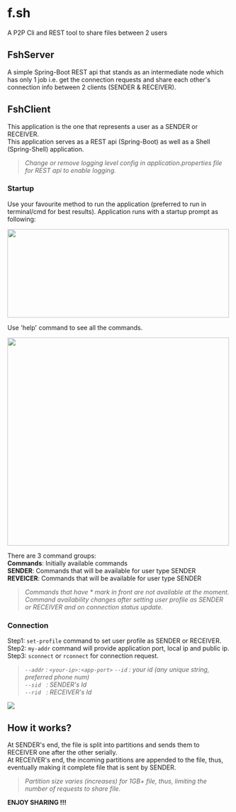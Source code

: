 # f.sh
A P2P Cli and REST tool to share files between 2 users

## FshServer
A simple Spring-Boot REST api that stands as an intermediate node which has only 1 job i.e. get the connection requests and share each other's connection info between 2 clients (SENDER & RECEIVER).

## FshClient
This application is the one that represents a user as a SENDER or RECEIVER.  
This application serves as a REST api (Spring-Boot) as well as a Shell (Spring-Shell) application.  
<i>
> Change or remove logging level config in application.properties file for REST api to enable logging.
</i>

### Startup
Use your favourite method to run the application (preferred to run in terminal/cmd for best results).
Application runs with a startup prompt as following:

<img src="https://user-images.githubusercontent.com/36183057/122452413-dccf9d00-cfc6-11eb-86a6-5b2a09bfbc50.png" width="500" height="200" />

Use 'help' command to see all the commands.

<img src="https://user-images.githubusercontent.com/36183057/122454316-e22de700-cfc8-11eb-8445-ddf9883c8de9.png" width="500" height="470" />

There are 3 command groups:  
**Commands**: Initially available commands  
**SENDER**: Commands that will be available for user type SENDER  
**REVEICER**: Commands that will be available for user type SENDER  
<i>
> Commands that have * mark in front are not available at the moment.  
Command availability changes after setting user profile as SENDER or RECEIVER and on connection status update.
</i>

### Connection
Step1: `set-profile` command to set user profile as SENDER or RECEIVER.  
Step2: `my-addr` command will provide application port, local ip and public ip.  
Step3: `sconnect` or `rconnect` for connection request.  
<i>
> `--addr` : `<your-ip>:<app-port>`
`--id` : your id (any unique string, preferred phone num)  
`--sid` &nbsp; : SENDER's Id  
`--rid` &nbsp; : RECEIVER's Id  
</i>
  
<img src="https://user-images.githubusercontent.com/36183057/122460689-1062f500-cfd0-11eb-98c6-c212ec03efd8.png"/>

## How it works?
At SENDER's end, the file is split into partitions and sends them to RECEIVER one after the other serially.  
At RECEIVER's end, the incoming partitions are appended to the file, thus, eventually making it complete file that is sent by SENDER.
<i>
> Partition size varies (increases) for 1GB+ file, thus, limiting the number of requests to share file.
</i>

**ENJOY SHARING !!!**
